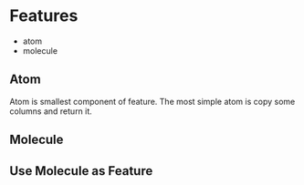 # Features

* atom
* molecule

## Atom

Atom is smallest component of feature. The most simple atom is copy some columns and return it.

## Molecule

## Use Molecule as Feature
